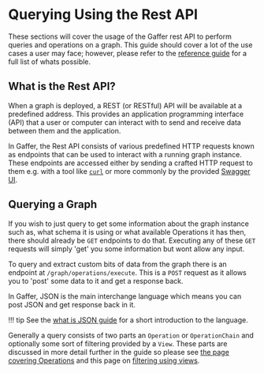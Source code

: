# Querying Using the Rest API

These sections will cover the usage of the Gaffer rest API to perform queries
and operations on a graph. This guide should cover a lot of the use cases a user
may face; however, please refer to the [reference guide](../../../../reference/intro.md)
for a full list of whats possible.

## What is the Rest API?

When a graph is deployed, a REST (or RESTful) API will be available at a
predefined address. This provides an application programming interface (API)
that a user or computer can interact with to send and receive data between them
and the application.

In Gaffer, the Rest API consists of various predefined HTTP requests known as
endpoints that can be used to interact with a running graph instance. These
endpoints are accessed either by sending a crafted HTTP request to them e.g.
with a tool like [`curl`](https://curl.se/docs/httpscripting.html) or more
commonly by the provided [Swagger UI](https://swagger.io/).

## Querying a Graph

If you wish to just query to get some information about the graph instance such
as, what schema it is using or what available Operations it has then, there
should already be `GET` endpoints to do that. Executing any of these `GET`
requests will simply 'get' you some information but wont allow any input.

To query and extract custom bits of data from the graph there is an endpoint at
`/graph/operations/execute`. This is a `POST` request as it allows you to 'post'
some data to it and get a response back.

In Gaffer, JSON is the main interchange language which means you can post JSON
and get response back in it.

!!! tip
    See the [what is JSON guide](../../../gaffer-basics/what-is-json.md) for a
    short introduction to the language.

Generally a query consists of two parts an `Operation` or `OperationChain` and
optionally some sort of filtering provided by a `View`. These parts are
discussed in more detail further in the guide so please see [the page covering
Operations](../operations.md) and this page on [filtering using views](../filtering.md).
